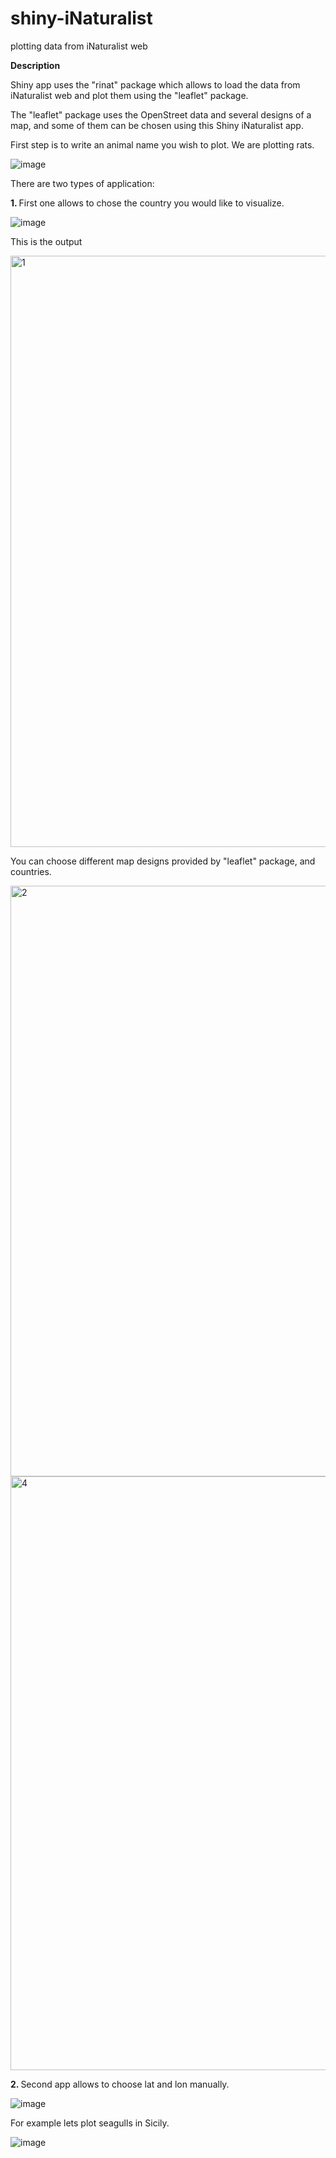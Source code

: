# shiny-iNaturalist
plotting data from iNaturalist web

<b> Description </b>

Shiny app uses the "rinat" package which allows to load the data from iNaturalist web and plot them using the "leaflet" package.

The "leaflet" package uses the OpenStreet data and several designs of a map, and some of them can be chosen using this Shiny iNaturalist app.

First step is to write an animal name you wish to plot. We are plotting rats.

![image](https://user-images.githubusercontent.com/67751914/191743220-d4a58ee0-9678-4aa9-874d-081387bb7354.png)

There are two types of application:

<b> 1. </b>  First one allows to chose the country you would like to visualize.

![image](https://user-images.githubusercontent.com/67751914/191743544-9e2c34fa-d04e-450c-8048-8433f548d866.png)

This is the output

<img width="946" alt="1" src="https://user-images.githubusercontent.com/67751914/191741800-0778670c-4416-4371-912f-103bd64c8759.png">

You can choose different map designs provided by "leaflet" package, and countries.

<img width="945" alt="2" src="https://user-images.githubusercontent.com/67751914/191743871-4c450573-2b60-42bf-b03a-fcfb348b8c05.png">

<img width="950" alt="4" src="https://user-images.githubusercontent.com/67751914/191743866-babcb1e2-8834-45af-9e1b-93e0ea5e411a.png">

<b> 2. </b> Second app allows to choose lat and lon manually.

![image](https://user-images.githubusercontent.com/67751914/191744235-4ea2766e-f01a-4ac9-a31f-7765688d3b1b.png)

For example lets plot seagulls in Sicily.

![image](https://user-images.githubusercontent.com/67751914/191744675-0172d090-021f-4f49-9063-d19bddf965be.png)
